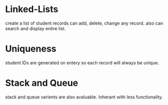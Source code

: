 # Linked-Lists
create a list of student records
can add, delete, change any record.
also can search and display entire list.

# Uniqueness
student IDs are generated on entery so each record will always be unique.

# Stack and Queue
stack and queue varients are also avaluable. Inherant with less functionality.
